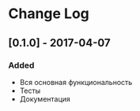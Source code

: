# Change Log

## [0.1.0] - 2017-04-07
### Added
- Вся основная функциональность
- Тесты
- Документация
